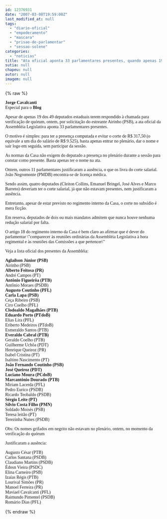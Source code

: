 ```yaml
---
id: 12376931
date: "2007-03-08T19:59:00Z"
last_modified_at: null
tags:
  - "diario-oficial"
  - "empoderamento"
  - "mascara"
  - "prisao-de-parlamentar"
  - "sessao-solene"
categories:
  - "noticias"
title: "Ata oficial aponta 33 parlamentares presentes, quando apenas 19 deram as caras na sess\u00e3o de ontem"
sutia: null
chapeu: null
autor: null
imagem: null
---
```

{% raw %}
<p><P><FONT face=Verdana><STRONG>Jorge Cavalcanti<BR></STRONG>Especial para o <STRONG>Blog</STRONG></FONT></P></p>
<p><P><FONT face=Verdana>Apesar de apenas 19 dos 49 deputados estaduais terem respondido à chamada para verificação de quórum, ontem, por solicitação do estreante Airinho (PSB), a ata oficial da Assembléia Legislativa aponta 33 parlamentares presentes.</FONT></P></p>
<p><P><FONT face=Verdana>O motivo é simples: para ter a presença computada e evitar o corte de R$ 317,50 (o equivale a um dia do salário de R$ 9.525), basta apenas entrar no plenário, dar o nome e sair logo em seguida, sem participar da sessão.</FONT></P></p>
<p><P><FONT face=Verdana>As normas da Casa não exigem do deputado a presença no plenário durante a sessão para constar como presente. Basta apenas ter o nome na ata. </FONT></P></p>
<p><P><FONT face=Verdana>Ontem, outros 11 parlamentares justificaram a ausência, o que os livra do corte salarial. João Negromonte (PMDB) encontra-se de licença médica. </FONT></P></p>
<p><P><FONT face=Verdana>Sendo assim, quatro deputados (Cleiton Collins, Emanuel Bringel, José Alves e Marco Barreto) deveriam ter o corte salarial, já que não estavam presentes, nem justificaram a ausência. </FONT></P></p>
<p><P><FONT face=Verdana>Entretanto, apesar de estar previsto no regimento interno da Casa, o corte no subsídio é mera ficção.</FONT></P></p>
<p><P><FONT face=Verdana>Em reserva, deputados de dois ou mais mandatos admitem que nunca houve nenhuma redução salarial por falta.</FONT></P></p>
<p><P><FONT face=Verdana>O artigo 18 do regimento interno da Casa é bem claro ao afirmar que é dever do parlamentar \"comparecer às reuniões ordinárias da Assembléia Legislativa à hora regimental e às reuniões das Comissões a que pertencer\"</FONT></P></p>
<p><P><FONT face=Verdana>Veja a lista oficial dos presentes da Assembléia:</FONT></P></p>
<p><P><FONT face=Verdana><STRONG>Aglaílson Júnior (PSB)</STRONG><BR>Airinho (PSB)<BR><STRONG>Alberto Feitosa (PR)<BR></STRONG>André Campos (PT)<BR><STRONG>Antônio Figueirôa (PTB)<BR></STRONG>Antônio Moraes (PSDB)<BR><STRONG>Augusto Coutinho (PFL)<BR>Carla Lapa (PSB)<BR></STRONG>Ceça Ribeiro (PSB)<BR>Ciro Coelho (PFL)<BR><STRONG>Clodoaldo</STRONG> <STRONG>Magalhães (PTB)<BR>Eduardo Porto (PTdoB)<BR></STRONG>Elias Lira (PFL)<BR>Eriberto Medeiros (PTdoB)<BR>Esmeraldo Santos (PTB)<BR><STRONG>Everaldo Cabral (PTB)<BR></STRONG>Geraldo Coelho (PTB)<BR>Guilherme Uchôa (PDT)<BR>Henrique Queiroz (PR)<BR>Isabel Cristina (PT)<BR>Isaltino Nascimento (PT)<BR><STRONG>João Fernando Coutinho (PSB)<BR>José Queiroz (PDT)<BR>Luciano Moura (PCdoB)<BR>Marcantônio Dourado (PTB)<BR></STRONG>Miriam Lacerda (PFL)<BR>Pedro Eurico (PSDB)<BR>Ricardo Teobaldo (PSDB)<BR><STRONG>Sérgio Leite (PT)<BR>Sílvio Costa Filho (PMN)</STRONG><BR>Soldado Moisés (PSB)<BR>Teresa leitão (PT)<BR>Terezinha Nunes (PSDB)</FONT></P></p>
<p><P><FONT face=Verdana>Obs: Os nomes grifados em negrito não estavam no plenário, ontem, no momento da verificação do quórum<BR></FONT></P></p>
<p><P><FONT face=Verdana>Justificaram a ausência:</FONT></P></p>
<p><P><FONT face=Verdana>Augusto César (PTB)<BR>Carlos Santana (PSDB)<BR>Claudiano Martins (PSDB)<BR>Édosn Vieira (PSDC)<BR>Elina Carneiro (PSB)<BR>Izaías Régis (PTB)<BR>Lourival Simões (PR)<BR>Manoel Ferreira (PR)<BR>Maviael Cavalcanti (PFL)<BR>Raimundo Pimentel (PSDB)<BR>Romário Dias (PFL)</FONT></P> </p>
{% endraw %}